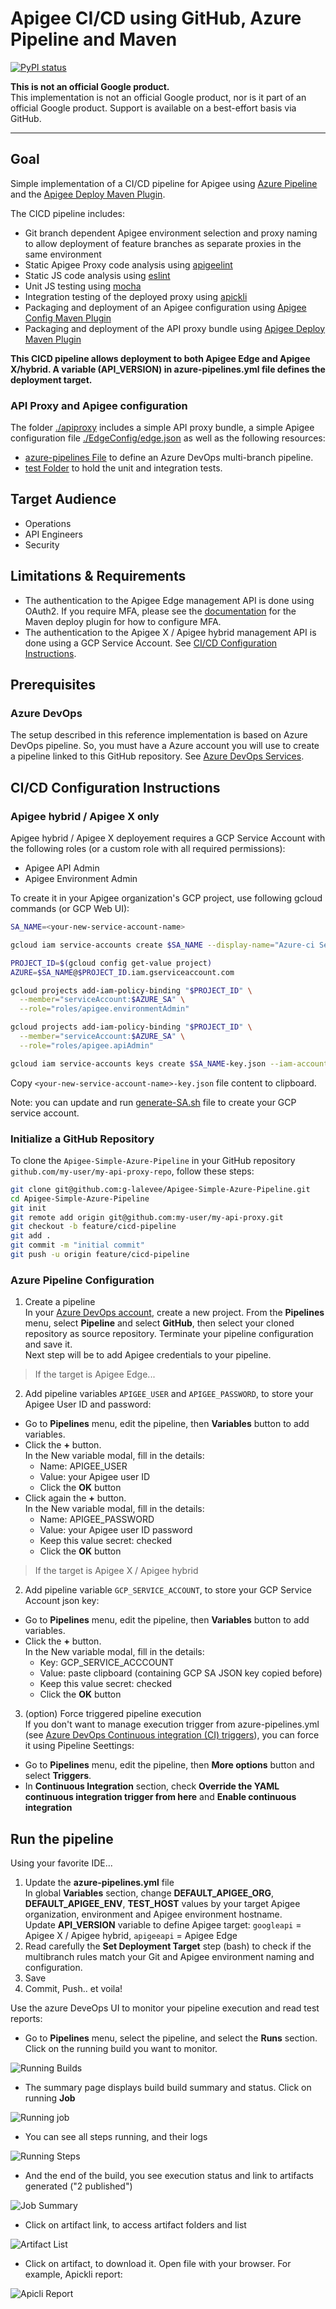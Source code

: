 # Apigee CI/CD using GitHub, Azure Pipeline and Maven 

[![PyPI status](https://img.shields.io/pypi/status/ansicolortags.svg)](https://pypi.python.org/pypi/ansicolortags/) 

**This is not an official Google product.**<BR>This implementation is not an official Google product, nor is it part of an official Google product. Support is available on a best-effort basis via GitHub.

***

## Goal

Simple implementation of a CI/CD pipeline for Apigee using
[Azure Pipeline](https://docs.microsoft.com/en-us/azure/devops/pipelines/get-started/what-is-azure-pipelines?view=azure-devops) and the [Apigee Deploy Maven Plugin](https://github.com/apigee/apigee-deploy-maven-plugin).

The CICD pipeline includes:

- Git branch dependent Apigee environment selection and proxy naming to allow
  deployment of feature branches as separate proxies in the same environment
- Static Apigee Proxy code analysis using [apigeelint](https://github.com/apigee/apigeelint)
- Static JS code analysis using [eslint](https://eslint.org/)
- Unit JS testing using [mocha](https://mochajs.org/)
- Integration testing of the deployed proxy using
  [apickli](https://github.com/apickli/apickli)
- Packaging and deployment of an Apigee configuration using
  [Apigee Config Maven Plugin](https://github.com/apigee/apigee-config-maven-plugin)
- Packaging and deployment of the API proxy bundle using
  [Apigee Deploy Maven Plugin](https://github.com/apigee/apigee-deploy-maven-plugin)

**This CICD pipeline allows deployment to both Apigee Edge and Apigee X/hybrid. A variable (API_VERSION) in azure-pipelines.yml file defines the deployment target.**



### API Proxy and Apigee configuration

The folder [./apiproxy](./apiproxy) includes a simple API proxy bundle, a simple Apigee configuration file [./EdgeConfig/edge.json](./EdgeConfig/edge.json) as well as the following resources:

- [azure-pipelines File](./azure-pipelines.yml) to define an Azure DevOps
  multi-branch pipeline.
- [test Folder](./test) to hold the unit and integration
  tests.


## Target Audience

- Operations
- API Engineers
- Security

## Limitations & Requirements

- The authentication to the Apigee Edge management API is done using OAuth2. If
  you require MFA, please see the [documentation](https://github.com/apigee/apigee-deploy-maven-plugin#oauth-and-two-factor-authentication)
  for the Maven deploy plugin for how to configure MFA.
- The authentication to the Apigee X / Apigee hybrid management API is done using a GCP Service Account. See [CI/CD Configuration Instructions](#CI/CD-Configuration-Instructions).

## Prerequisites

### Azure DevOps

The setup described in this reference implementation is based on Azure DevOps pipeline. So, you must have a Azure account you will use to create a pipeline linked to this GitHub repository. See [Azure DevOps Services](https://azure.microsoft.com/en-us/services/devops/).


## CI/CD Configuration Instructions

### Apigee hybrid / Apigee X only

Apigee hybrid / Apigee X deployement requires a GCP Service Account with the following roles (or a custom role with all required permissions):

- Apigee API Admin
- Apigee Environment Admin

To create it in your Apigee organization's GCP project, use following gcloud commands (or GCP Web UI):

```sh
SA_NAME=<your-new-service-account-name>

gcloud iam service-accounts create $SA_NAME --display-name="Azure-ci Service Account"

PROJECT_ID=$(gcloud config get-value project)
AZURE=$SA_NAME@$PROJECT_ID.iam.gserviceaccount.com

gcloud projects add-iam-policy-binding "$PROJECT_ID" \
  --member="serviceAccount:$AZURE_SA" \
  --role="roles/apigee.environmentAdmin"

gcloud projects add-iam-policy-binding "$PROJECT_ID" \
  --member="serviceAccount:$AZURE_SA" \
  --role="roles/apigee.apiAdmin"

gcloud iam service-accounts keys create $SA_NAME-key.json --iam-account=$AZURE_SA --key-file-type=json 

```

Copy `<your-new-service-account-name>-key.json` file content to clipboard. 

Note: you can update and run [generate-SA.sh](./generate-SA.sh) file to create your GCP service account.


### Initialize a GitHub Repository

To clone the `Apigee-Simple-Azure-Pipeline` in your GitHub repository `github.com/my-user/my-api-proxy-repo`, follow these
steps:

```bash
git clone git@github.com:g-lalevee/Apigee-Simple-Azure-Pipeline.git
cd Apigee-Simple-Azure-Pipeline
git init
git remote add origin git@github.com:my-user/my-api-proxy.git
git checkout -b feature/cicd-pipeline
git add .
git commit -m "initial commit"
git push -u origin feature/cicd-pipeline
```
 

### Azure Pipeline Configuration 

1.  Create a pipeline<BR>
In your [Azure DevOps account](https://dev.azure.com), create a new project. From the **Pipelines** menu, select **Pipeline** and select **GitHub**, then select your cloned repository as source repository. Terminate your pipeline configuration and save it.<BR>
Next step will be to add Apigee credentials to your pipeline. 


> If the target is Apigee Edge...

2.  Add pipeline variables `APIGEE_USER` and `APIGEE_PASSWORD`, to store your Apigee User ID and password:
- Go to **Pipelines** menu, edit the pipeline, then **Variables** button to add variables.
- Click the **+** button.<BR>In the New variable modal, fill in the details:
  - Name: APIGEE_USER
  - Value: your Apigee user ID 
  - Click the **OK** button
- Click again the **+** button.<BR>In the New variable modal, fill in the details:
  - Name: APIGEE_PASSWORD
  - Value: your Apigee user ID password
  - Keep this value secret: checked
  - Click the **OK** button

> If the target is Apigee X / Apigee hybrid

2.  Add pipeline variable `GCP_SERVICE_ACCOUNT`, to store your GCP Service Account json key:
- Go to **Pipelines** menu, edit the pipeline, then **Variables** button to add variables.
- Click the **+** button.<BR>In the New variable modal, fill in the details:
  - Key: GCP_SERVICE_ACCCOUNT
  - Value: paste clipboard (containing GCP SA JSON key copied before)
  - Keep this value secret: checked
  - Click the **OK** button

3.  (option) Force triggered pipeline execution<BR>If you don't want to manage execution trigger from azure-pipelines.yml (see [Azure DevOps Continuous integration (CI) triggers](https://docs.microsoft.com/en-us/azure/devops/pipelines/repos/github?view=azure-devops&tabs=yaml#ci-triggers)), you can force it using Pipeline Seettings:
- Go to **Pipelines** menu, edit the pipeline, then **More options** button and select **Triggers**.
- In **Continuous Integration** section, check **Override the YAML continuous integration trigger from here** and **Enable continuous integration**



## Run the pipeline

Using your favorite IDE...
1.  Update the **azure-pipelines.yml** file<BR>
In global **Variables** section, change **DEFAULT_APIGEE_ORG**, **DEFAULT_APIGEE_ENV**, **TEST_HOST** values by your target Apigee organization, environment and Apigee environment hostname.<BR>
Update **API_VERSION** variable to define Apigee target: `googleapi` = Apigee X / Apigee hybrid, `apigeeapi` = Apigee Edge
2.  Read carefully the **Set Deployment Target** step (bash) to check if the multibranch rules match your Git and Apigee environment naming and configuration.
3. Save
4. Commit, Push.. et voila!


Use the azure DeveOps UI to monitor your pipeline execution and read test reports:

- Go to **Pipelines** menu, select the pipeline, and select the **Runs** section. <BR> Click on the running build you want to monitor.

![Running Builds](./images/running-build.png)

- The summary page displays build build summary and status. Click on running **Job**

![Running job](./images/running-job.png)

- You can see all steps running, and their logs

![Running Steps](./images/running-steps.png)

- And the end of the build, you see execution status and link to artifacts generated ("2 published")

![Job Summary](./images/ended-job.png)

- Click on artifact link, to access artifact folders and list

![Artifact List](./images/artifact-list.png)

- Click on artifact, to download it. Open file with your browser. For example, Apickli report:

![Apicli Report](./images/apickli-report.png)

